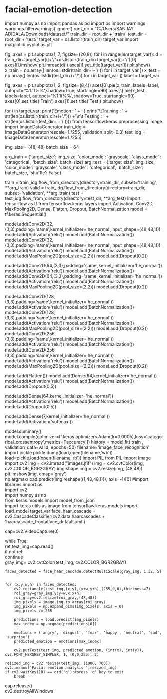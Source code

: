 # facial-emotion-detection
import numpy as np
import pandas as pd
import os
import warnings
warnings.filterwarnings('ignore')
root_dir = "C:/Users/SANJAY ADIDALA/Downloads/dataset/"
train_dir = root_dir + 'train/'
test_dir = root_dir + 'test/'
target_var = os.listdir(train_dir)
target_var
import matplotlib.pyplot as plt

fig, axes = plt.subplots(1, 7, figsize=(20,8))
for i in range(len(target_var)):
    d = train_dir+target_var[i]+'/'+os.listdir(train_dir+target_var[i]+'/')[0]
    axes[i].imshow( plt.imread(d) )
    axes[i].set_title(target_var[i])
plt.show()
x_train = np.array([ len(os.listdir(train_dir+i+'/')) for i in target_var ])
x_test = np.array([ len(os.listdir(test_dir+i+'/')) for i in target_var ])
label = target_var
  
fig, axes = plt.subplots(1, 2, figsize=(8,4))
axes[0].pie(x_train, labels=label, autopct='%1.1f%%',shadow=True, startangle=90)
axes[1].pie(x_test, labels=label, autopct='%1.1f%%',shadow=True, startangle=90)
axes[0].set_title('Train')
axes[1].set_title('Test')
plt.show()

for i in target_var:
    print('Emotion : ' + i )
    print('\tTraining : ' + str(len(os.listdir(train_dir+i+'/'))) +'\n\t Testing : ' + str(len(os.listdir(test_dir+i+'/'))))
from tensorflow.keras.preprocessing.image import ImageDataGenerator
train_idg = ImageDataGenerator(rescale=1./255, validation_split=0.3) 
test_idg = ImageDataGenerator(rescale=1./255)

img_size = (48, 48)
batch_size = 64

arg_train = {'target_size': img_size,
             'color_mode': 'grayscale',
             'class_mode' : 'categorical',
             'batch_size': batch_size}
arg_test = {'target_size': img_size,
            'color_mode': 'grayscale',
            'class_mode' : 'categorical',
            'batch_size': batch_size,
            'shuffle': False}

train = train_idg.flow_from_directory(directory=train_dir, subset='training', **arg_train)
valid = train_idg.flow_from_directory(directory=train_dir, subset='validation', **arg_train)
test  = test_idg.flow_from_directory(directory=test_dir, **arg_test)
import tensorflow as tf
from tensorflow.keras.layers import Activation, Conv2D, MaxPooling2D, Dense, Flatten, Dropout, BatchNormalization
model = tf.keras.Sequential()

model.add(Conv2D(32,(3,3),padding='same',kernel_initializer='he_normal',input_shape=(48,48,1)))
model.add(Activation('relu'))
model.add(BatchNormalization())
model.add(Conv2D(32,(3,3),padding='same',kernel_initializer='he_normal',input_shape=(48,48,1)))
model.add(Activation('relu'))
model.add(BatchNormalization())
model.add(MaxPooling2D(pool_size=(2,2)))
model.add(Dropout(0.2))


model.add(Conv2D(64,(3,3),padding='same',kernel_initializer='he_normal'))
model.add(Activation('relu'))
model.add(BatchNormalization())
model.add(Conv2D(64,(3,3),padding='same',kernel_initializer='he_normal'))
model.add(Activation('relu'))
model.add(BatchNormalization())
model.add(MaxPooling2D(pool_size=(2,2)))
model.add(Dropout(0.2))


model.add(Conv2D(128,(3,3),padding='same',kernel_initializer='he_normal'))
model.add(Activation('relu'))
model.add(BatchNormalization())
model.add(Conv2D(128,(3,3),padding='same',kernel_initializer='he_normal'))
model.add(Activation('relu'))
model.add(BatchNormalization())
model.add(MaxPooling2D(pool_size=(2,2)))
model.add(Dropout(0.2))
model.add(Conv2D(256,(3,3),padding='same',kernel_initializer='he_normal'))
model.add(Activation('relu'))
model.add(BatchNormalization())
model.add(Conv2D(256,(3,3),padding='same',kernel_initializer='he_normal'))
model.add(Activation('relu'))
model.add(BatchNormalization())
model.add(MaxPooling2D(pool_size=(2,2)))
model.add(Dropout(0.2))


model.add(Flatten())
model.add(Dense(64,kernel_initializer='he_normal'))
model.add(Activation('relu'))
model.add(BatchNormalization())
model.add(Dropout(0.5))


model.add(Dense(64,kernel_initializer='he_normal'))
model.add(Activation('relu'))
model.add(BatchNormalization())
model.add(Dropout(0.5))


model.add(Dense(7,kernel_initializer='he_normal'))
model.add(Activation('softmax'))

model.summary()
model.compile(optimizer=tf.keras.optimizers.Adam(lr=0.0005),loss='categorical_crossentropy',metrics=['accuracy'])
history = model.fit(
    train ,
    validation_data=valid,
    epochs=50)
filename='image_face_recognition'
import pickle
pickle.dump(load,open(filename,'wb'))
load=pickle.load(open(filename,'rb'))
import PIL
from PIL import Image
import cv2
img = cv2.imread("images.jfif")
img = cv2.cvtColor(img, cv2.COLOR_BGR2GRAY)
img.shape
img = cv2.resize(img, (48,48))
plt.imshow(img, cmap='gray')
np.argmax(load.predict(img.reshape((1,48,48,1))), axis=-1)[0]
#import libraries 
import os  
import cv2  
import numpy as np  
from keras.models import model_from_json  
import keras.utils as image 
from tensorflow.keras.models import load_model
target_var
face_haar_cascade = cv2.CascadeClassifier(cv2.data.haarcascades + 'haarcascade_frontalface_default.xml')

cap=cv2.VideoCapture(0)  

while True:  
    ret,test_img=cap.read()  
    if not ret:  
        continue  
    gray_img= cv2.cvtColor(test_img, cv2.COLOR_BGR2GRAY)  

    faces_detected = face_haar_cascade.detectMultiScale(gray_img, 1.32, 5)  


    for (x,y,w,h) in faces_detected:  
        cv2.rectangle(test_img,(x,y),(x+w,y+h),(255,0,0),thickness=7)  
        roi_gray=gray_img[y:y+w,x:x+h]  
        roi_gray=cv2.resize(roi_gray,(48,48))  
        img_pixels = image.img_to_array(roi_gray)  
        img_pixels = np.expand_dims(img_pixels, axis = 0)  
        img_pixels /= 255  

        predictions = load.predict(img_pixels)    
        max_index = np.argmax(predictions[0])  

        emotions = ('angry', 'disgust', 'fear', 'happy', 'neutral', 'sad', 'surprise')  
        predicted_emotion = emotions[max_index]  

        cv2.putText(test_img, predicted_emotion, (int(x), int(y)), cv2.FONT_HERSHEY_SIMPLEX, 1, (0,0,255), 2)  

    resized_img = cv2.resize(test_img, (1000, 700))  
    cv2.imshow('Facial emotion analysis ',resized_img)  
    if cv2.waitKey(10) == ord('q'):#press 'q' key to exit  
        break  

cap.release()  
cv2.destroyAllWindows
